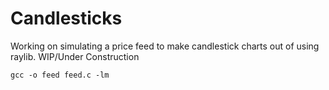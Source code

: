 # Candlesticks

Working on simulating a price feed to make candlestick charts out of using raylib. WIP/Under Construction

```
gcc -o feed feed.c -lm
```
